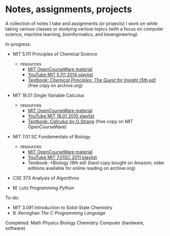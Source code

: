 # Notes, assignments, projects

A collection of notes I take and assignments (or projects) I work on while taking various classes or studying various topics (with a focus on computer science, machine learning, bioinformatics, and bioengineering).

In-progress:
- MIT 5.111 Principles of Chemical Science
    - resources
        - [MIT OpenCourseWare material](https://ocw.mit.edu/courses/chemistry/5-111sc-principles-of-chemical-science-fall-2014/index.htm)
        - [YouTube MIT 5.111 2014 playlist](https://www.youtube.com/watch?v=YkYeYhXUeEE&list=PLUl4u3cNGP63LOmB3_O0xbgZVZibxj4rb)
        - [Textbook: *Chemical Principles: The Quest for Insight (5th ed)*](https://archive.org/details/ChemicalPrinciplesTheQuestForInsighthttps://archive.org/details/ChemicalPrinciplesTheQuestForInsight) (free copy on archive.org)
- MIT 18.01 Single Variable Calculus
    - resources
        - [MIT OpenCourseWare material](https://ocw.mit.edu/courses/mathematics/18-01sc-single-variable-calculus-fall-2010/index.htm)
        - [YouTube MIT 18.01 2010 playlist](https://www.youtube.com/watch?v=2y4tCiWbVRI&list=PL21BCE50ABFF029F1)
        - [Textbook: *Calculus* by G.Strang](https://ocw.mit.edu/resources/res-18-001-calculus-online-textbook-spring-2005/index.htm) (free copy on MIT OpenCourseWare)
- MIT 7.01 SC Fundamentals of Biology
    - resources
        - [MIT OpenCourseWare material]()
        - [YouTube MIT 7.01SC 2011 playlist](https://www.youtube.com/watch?v=TnpCMgtDPgk&list=PLF83B8D8C87426E44)
        - Textbook: *Biology (9th ed) (hard copy bought on Amazon; older editions available for online reading on archive.org)
        

- CSE 373 Analysis of Algorithms
- M. Lutz *Programming Python*


To-do:
- MIT 3.091 Introduction to Solid-State Chemistry
- B. Kernighan *The C Programming Language*

Completed:
Math
Physics
Biology
Chemistry
Computer (hardware, software)